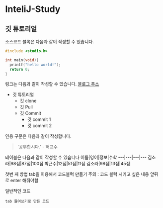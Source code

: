 # InteliJ-Study

## 깃 튜토리얼

소스코드 블록은 다음과 같이 작성할 수 있습니다.
```c
#include <studio.h>

int main(void){
  printf("hello world!");
  return 0;
}
```

링크는 다음과 같이 작성할 수 있습니다.
[블로그 주소](http://blog.naver.com)

* 깃 튜토리얼
  * 깃 clone
  * 깃 Pull
  * 깃 Commit
    * 깃 commit 1
    * 깃 commit 2 

인용 구문은 다음과 같이 작성합니다.
> '공부합시다.' - 허교수

테이블은 다음과 같이 작성할 수 있습니다
이름|영어|정보|수학
---|---|---|---
김소라|98점|87점|100점
박근수|12점|51점|11점
김소라|98점|13점|45점

첫번 째 방법
tab을 이용해서 코드블럭 만들기
주의 : 코드 블럭 시키고 싶은 내용 앞뒤로 enter 해줘야함

일반적인 코드

    tab 들여쓰기로 만든 코드
  
